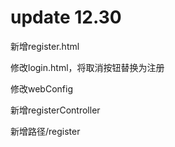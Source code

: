 # update 12.30
新增register.html

修改login.html，将取消按钮替换为注册

修改webConfig

新增registerController

新增路径/register